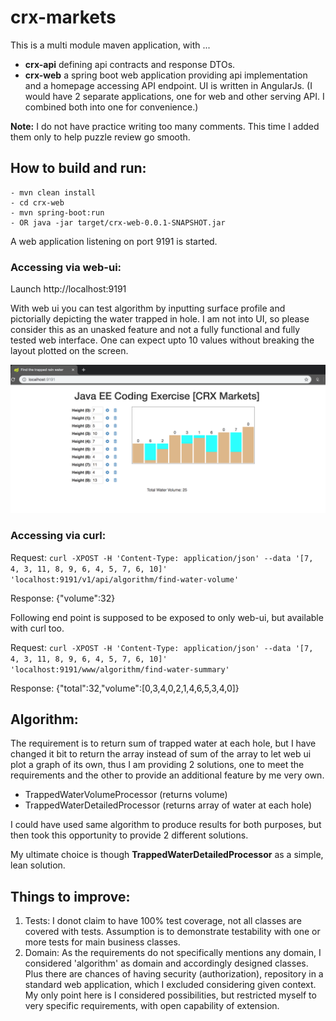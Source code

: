 # crx-markets

This is a multi module maven application, with ... 
- **crx-api** defining api contracts and response DTOs.
- **crx-web** a spring boot web application providing api implementation and a homepage accessing API endpoint. UI is written in AngularJs. (I would have 2 separate applications, one for web and other serving API. I combined both into one for convenience.)

**Note:** I do not have practice writing too many comments. This time I added them only to help puzzle review go smooth.

## How to build and run:
```
- mvn clean install
- cd crx-web
- mvn spring-boot:run
- OR java -jar target/crx-web-0.0.1-SNAPSHOT.jar
```
A web application listening on port 9191 is started.

### Accessing via web-ui:

Launch http://localhost:9191

With web ui you can test algorithm by inputting surface profile and pictorially depicting the water trapped in hole. 
I am not into UI, so please consider this as an unasked feature and not a fully functional and fully tested web interface.
One can expect upto 10 values without breaking the layout plotted on the screen.

![screenshot](./web-ui-screenshot.png)

### Accessing via curl:

Request: ```curl -XPOST -H 'Content-Type: application/json' --data '[7, 4, 3, 11, 8, 9, 6, 4, 5, 7, 6, 10]' 'localhost:9191/v1/api/algorithm/find-water-volume'```

Response: {"volume":32}

Following end point is supposed to be exposed to only web-ui, but available with curl too.

Request: ```curl -XPOST -H 'Content-Type: application/json' --data '[7, 4, 3, 11, 8, 9, 6, 4, 5, 7, 6, 10]' 'localhost:9191/www/algorithm/find-water-summary'```

Response: {"total":32,"volume":[0,3,4,0,2,1,4,6,5,3,4,0]}

## Algorithm:

The requirement is to return sum of trapped water at each hole, but I have changed it bit to return the array instead of sum of the array to let web ui plot a graph of its own, thus I am providing 2 solutions, one to meet the requirements and the other to provide an additional feature by me very own.

- TrappedWaterVolumeProcessor (returns volume)
- TrappedWaterDetailedProcessor (returns array of water at each hole)

I could have used same algorithm to produce results for both purposes, but then took this opportunity to provide 2 different solutions.

My ultimate choice is though **TrappedWaterDetailedProcessor** as a simple, lean solution.

## Things to improve:

1. Tests: I donot claim to have 100% test coverage, not all classes are covered with tests. Assumption is to demonstrate testability with one or more tests for main business classes.
2. Domain: As the requirements do not specifically mentions any domain, I considered 'algorithm' as domain and accordingly designed classes. 
Plus there are chances of having security (authorization), repository in a standard web application, which I excluded considering given context. 
My only point here is I considered possibilities, but restricted myself to very specific requirements, with open capability of extension.
